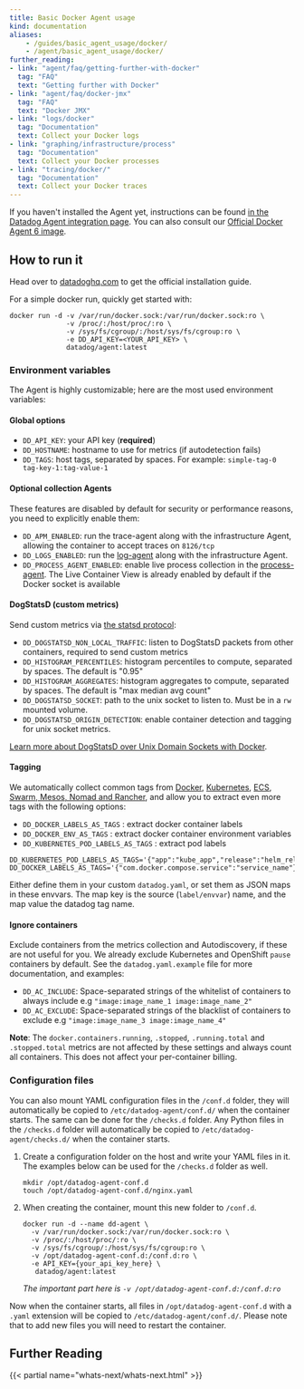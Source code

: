```yaml
---
title: Basic Docker Agent usage
kind: documentation
aliases:
    - /guides/basic_agent_usage/docker/
    - /agent/basic_agent_usage/docker/
further_reading:
- link: "agent/faq/getting-further-with-docker"
  tag: "FAQ"
  text: "Getting further with Docker"
- link: "agent/faq/docker-jmx"
  tag: "FAQ"
  text: "Docker JMX"
- link: "logs/docker"
  tag: "Documentation"
  text: Collect your Docker logs
- link: "graphing/infrastructure/process"
  tag: "Documentation"
  text: Collect your Docker processes
- link: "tracing/docker/"
  tag: "Documentation"
  text: Collect your Docker traces
---
```


If you haven't installed the Agent yet, instructions can be found [in the Datadog Agent integration page][1]. You can also consult our [Official Docker Agent 6 image][2].

## How to run it

Head over to [datadoghq.com][1] to get the official installation guide.

For a simple docker run, quickly get started with:

```shell
docker run -d -v /var/run/docker.sock:/var/run/docker.sock:ro \
              -v /proc/:/host/proc/:ro \
              -v /sys/fs/cgroup/:/host/sys/fs/cgroup:ro \
              -e DD_API_KEY=<YOUR_API_KEY> \
              datadog/agent:latest
```

### Environment variables

The Agent is highly customizable; here are the most used environment variables:

#### Global options

- `DD_API_KEY`: your API key (**required**)
- `DD_HOSTNAME`: hostname to use for metrics (if autodetection fails)
- `DD_TAGS`: host tags, separated by spaces. For example: `simple-tag-0 tag-key-1:tag-value-1`

#### Optional collection Agents

These features are disabled by default for security or performance reasons, you need to explicitly enable them:

- `DD_APM_ENABLED`: run the trace-agent along with the infrastructure Agent, allowing the container to accept traces on `8126/tcp`
- `DD_LOGS_ENABLED`: run the [log-agent][3] along with the infrastructure Agent.
- `DD_PROCESS_AGENT_ENABLED`: enable live process collection in the [process-agent][4]. The Live Container View is already enabled by default if the Docker socket is available

#### DogStatsD (custom metrics)

Send custom metrics via [the statsd protocol][5]:

- `DD_DOGSTATSD_NON_LOCAL_TRAFFIC`: listen to DogStatsD packets from other containers, required to send custom metrics
- `DD_HISTOGRAM_PERCENTILES`: histogram percentiles to compute, separated by spaces. The default is "0.95"
- `DD_HISTOGRAM_AGGREGATES`: histogram aggregates to compute, separated by spaces. The default is "max median avg count"
- `DD_DOGSTATSD_SOCKET`: path to the unix socket to listen to. Must be in a `rw` mounted volume.
- `DD_DOGSTATSD_ORIGIN_DETECTION`: enable container detection and tagging for unix socket metrics.

[Learn more about DogStatsD over Unix Domain Sockets with Docker][9].

#### Tagging

We automatically collect common tags from [Docker][6], [Kubernetes][7], [ECS][8], [Swarm, Mesos, Nomad and Rancher][6], and allow you to extract even more tags with the following options:

- `DD_DOCKER_LABELS_AS_TAGS` : extract docker container labels
- `DD_DOCKER_ENV_AS_TAGS` : extract docker container environment variables
- `DD_KUBERNETES_POD_LABELS_AS_TAGS` : extract pod labels

```shell
DD_KUBERNETES_POD_LABELS_AS_TAGS='{"app":"kube_app","release":"helm_release"}'
DD_DOCKER_LABELS_AS_TAGS='{"com.docker.compose.service":"service_name"}'
```

Either define them in your custom `datadog.yaml`, or set them as JSON maps in these envvars. The map key is the source (`label/envvar`) name, and the map value the datadog tag name.

#### Ignore containers

Exclude containers from the metrics collection and Autodiscovery, if these are not useful for you. We already exclude Kubernetes and OpenShift `pause` containers by default. See the `datadog.yaml.example` file for more documentation, and examples:

* `DD_AC_INCLUDE`: Space-separated strings of the whitelist of containers to always include e.g `"image:image_name_1 image:image_name_2"`
* `DD_AC_EXCLUDE`: Space-separated strings of the blacklist of containers to exclude e.g `"image:image_name_3 image:image_name_4"`

**Note**: The `docker.containers.running`, `.stopped`, `.running.total` and `.stopped.total` metrics are not affected by these settings and always count all containers. This does not affect your per-container billing.

### Configuration files

You can also mount YAML configuration files in the `/conf.d` folder, they will automatically be copied to `/etc/datadog-agent/conf.d/` when the container starts.  The same can be done for the `/checks.d` folder. Any Python files in the `/checks.d` folder will automatically be copied to `/etc/datadog-agent/checks.d/` when the container starts.

1. Create a configuration folder on the host and write your YAML files in it.  The examples below can be used for the `/checks.d` folder as well.

    ```
    mkdir /opt/datadog-agent-conf.d
    touch /opt/datadog-agent-conf.d/nginx.yaml
    ```

2. When creating the container, mount this new folder to `/conf.d`.
    ```
    docker run -d --name dd-agent \
      -v /var/run/docker.sock:/var/run/docker.sock:ro \
      -v /proc/:/host/proc/:ro \
      -v /sys/fs/cgroup/:/host/sys/fs/cgroup:ro \
      -v /opt/datadog-agent-conf.d:/conf.d:ro \
      -e API_KEY={your_api_key_here} \
       datadog/agent:latest
    ```

    _The important part here is `-v /opt/datadog-agent-conf.d:/conf.d:ro`_

Now when the container starts, all files in `/opt/datadog-agent-conf.d` with a `.yaml` extension will be copied to `/etc/datadog-agent/conf.d/`. Please note that to add new files you will need to restart the container.

## Further Reading

{{< partial name="whats-next/whats-next.html" >}}

[1]: https://app.datadoghq.com/account/settings#agent/docker
[2]: https://hub.docker.com/r/datadog/agent/
[3]: /logs/
[4]: /graphing/infrastructure/process/
[5]: https://docs.datadoghq.com/developers/dogstatsd/
[6]: https://github.com/DataDog/datadog-agent/blob/master/pkg/tagger/collectors/docker_extract.go
[7]: https://github.com/DataDog/datadog-agent/blob/master/pkg/tagger/collectors/kubelet_extract.go
[8]: https://github.com/DataDog/datadog-agent/blob/master/pkg/tagger/collectors/ecs_extract.go
[9]: /developers/dogstatsd/unix_socket
